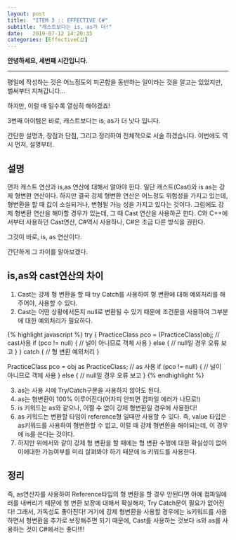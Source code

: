 ```yaml
---
layout: post
title:  "ITEM 3 :: EFFECTIVE C#"
subtitle: "캐스트보다는 is, as가 더!"
date:   2019-07-12 14:20:35
categories: [EffectiveC샵]
---
```


**안녕하세요, 세번째 시간입니다.**

___

평일에 작성하는 것은 어느정도의 피곤함을 동반하는 일이라는 것을 알고는 있었지만, 벌써부터 지쳐갑니다...

하지만, 이럴 때 일수록 열심히 해야겠죠!

3번째 아이템은 바로, 캐스트보다는 is, as가 더 낫다 입니다.

간단한 설명과, 장점과 단점, 그리고 정리하여 전체적으로 서술 하겠습니다. 이번에도 역시 먼저, 설명부터.


## 설명

먼저 캐스트 연산과 is,as 연산에 대해서 알아야 한다.
일단 캐스트(Cast)와 is as는 강제 형변환 연산이다.
하지만 결국 강제 형변환 연산은 어느정도 위험성을 가지고 있는데, 형변환을 할 때 값이 소실되거나, 변형될 가능 성을 가지고 있다는 것이다.
그럼에도 강제 형변환 연산을 해야할 경우가 있는데, 그 때 Cast 연산을 사용하곤 한다.
C와 C++에서부터 사용하던 Cast연산, C#역시 사용하나, C#은 조금 다른 방식을 권한다.

그것이 바로, is, as 연산이다.

간단하게 그 차이를 알아보겠다.

## is,as와 cast연산의 차이

1. Cast는 강제 형 변환을 할 때 try Catch를 사용하여 형 변환에 대해 예외처리를 해주어야, 사용할 수 있다.
2. Cast는 어떤 상황에서든지 null로 변환될 수 있기 때문에 조건문을 사용하여 그부분에 대한 예외처리가 필요하다.

{% highlight javascript %}
try
{
    PracticeClass pco = (PracticeClass)obj; // cast사용
    if (pco != null)
    {
        // 널이 아니므로 객체 사용
    }
    else
    {
        // null일 경우 오류 보고
    }
}
catch
{
    // 형 변환 예외처리
}


PracticeClass pco = obj as PracticeClass; // as 사용
if (pco != null)
{
    // 널이 아니므로 객체 사용
}
else
{
    // null일 경우 오류 보고
}
{% endhighlight %}

3. as는 사용 시에 Try/Catch구문을 사용하지 않아도 된다.
4. as는 형변환이 100% 이루어진다(어차피 안되면 컴파일 에러가 나므로!)
5. is 키워드는 as와 같으나, 어쩔 수 없이 강제 형변환일 경우에 사용한다!
6. as 키워드는 변환할 타임이 reference형 일때만 사용할 수 있다. 즉, value 타입은 as키워드를 사용하여 형변환할 수 없고, 이럴 때 강제 형변환을 해야되는데,
이 경우에 is를 쓴다는 것이다.
7. 하지만 위에서와 같이 강제 형 변환을 할 때에는 형 변환 수행에 대한 확실성이 없어 이에대한 가능여부를 미리 살펴봐야 하기 때문에 is 키워드를 사용한다. 


## 정리

즉, as연산자를 사용하여 Reference타입의 형 변환을 할 경우 안된다면 아예 컴파일에러를 내버리기 때문에 형 변환 보장에 대해서 확실해져, Try Catch문이 필요가 없어진다!
그래서, 가독성도 좋아진다!
거기에 강제 형변환을 사용할 경우에는 is키워드를 사용하면서 형변환을 추가로 보장해주면 되기 때문에, Cast를 사용하는 것보다 is와 as를 사용하는 것이 C#에서는 좋다!!!!






